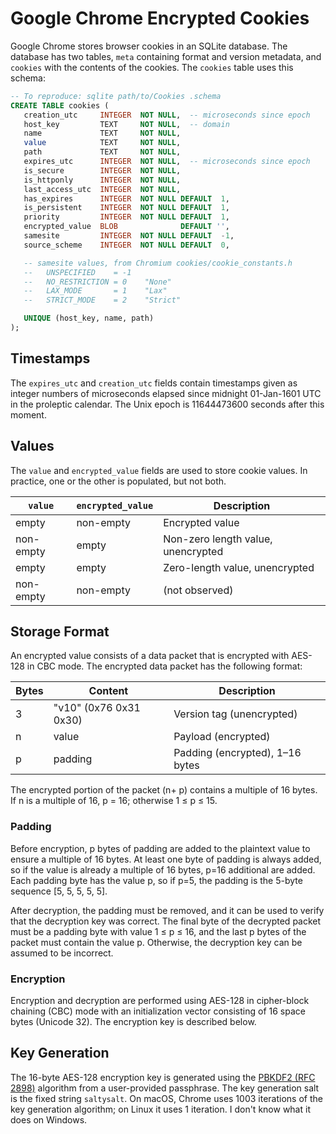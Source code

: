 # Google Chrome Encrypted Cookies

Google Chrome stores browser cookies in an SQLite database.  The database has two tables, `meta` containing format and version metadata, and `cookies` with the contents of the cookies. The `cookies` table uses this schema:

```sql
-- To reproduce: sqlite path/to/Cookies .schema
CREATE TABLE cookies (
   creation_utc     INTEGER  NOT NULL,  -- microseconds since epoch
   host_key         TEXT     NOT NULL,  -- domain
   name             TEXT     NOT NULL,
   value            TEXT     NOT NULL,
   path             TEXT     NOT NULL,
   expires_utc      INTEGER  NOT NULL,  -- microseconds since epoch
   is_secure        INTEGER  NOT NULL,
   is_httponly      INTEGER  NOT NULL,
   last_access_utc  INTEGER  NOT NULL,
   has_expires      INTEGER  NOT NULL DEFAULT  1,
   is_persistent    INTEGER  NOT NULL DEFAULT  1,
   priority         INTEGER  NOT NULL DEFAULT  1,
   encrypted_value  BLOB              DEFAULT '',
   samesite         INTEGER  NOT NULL DEFAULT  -1,
   source_scheme    INTEGER  NOT NULL DEFAULT  0,

   -- samesite values, from Chromium cookies/cookie_constants.h
   --   UNSPECIFIED    = -1
   --   NO_RESTRICTION = 0    "None"
   --   LAX_MODE       = 1    "Lax"
   --   STRICT_MODE    = 2    "Strict"

   UNIQUE (host_key, name, path)
);
```

## Timestamps

The `expires_utc` and `creation_utc` fields contain timestamps given as integer numbers of microseconds elapsed since midnight 01-Jan-1601 UTC in the proleptic calendar. The Unix epoch is 11644473600 seconds after this moment.

## Values

The `value` and `encrypted_value` fields are used to store cookie values. In practice, one or the other is populated, but not both.

| `value`   | `encrypted_value` | Description                        |
| --------- | ----------------- | ---------------------------------- |
| empty     | non-empty         | Encrypted value                    |
| non-empty | empty             | Non-zero length value, unencrypted |
| empty     | empty             | Zero-length value, unencrypted     |
| non-empty | non-empty         | (not observed)                     |

## Storage Format

An encrypted value consists of a data packet that is encrypted with AES-128 in CBC mode. The encrypted data packet has the following format:

| Bytes | Content                | Description                     |
| ----- | ---------------------- | ------------------------------- |
| 3     | "v10" (0x76 0x31 0x30) | Version tag (unencrypted)       |
| n     | value                  | Payload (encrypted)             |
| p     | padding                | Padding (encrypted), 1–16 bytes |

The encrypted portion of the packet (n+ p) contains a multiple of 16 bytes. If n is a multiple of 16, p = 16; otherwise 1 ≤ p ≤ 15.

### Padding

Before encryption, p bytes of padding are added to the plaintext value to ensure a multiple of 16 bytes. At least one byte of padding is always added, so if the value is already a multiple of 16 bytes, p=16 additional are added. Each padding byte has the value p, so if p=5, the padding is the 5-byte sequence [5, 5, 5, 5, 5].

After decryption, the padding must be removed, and it can be used to verify that the decryption key was correct. The final byte of the decrypted packet must be a padding byte with value 1 ≤ p ≤ 16, and the last p bytes of the packet must contain the value p. Otherwise, the decryption key can be assumed to be incorrect.

### Encryption

Encryption and decryption are performed using AES-128 in cipher-block chaining (CBC) mode with an initialization vector consisting of 16 space bytes (Unicode 32). The encryption key is described below.

## Key Generation

The 16-byte AES-128 encryption key is generated using the [PBKDF2 (RFC 2898)](https://tools.ietf.org/html/rfc2898) algorithm from a user-provided passphrase. The key generation salt is the fixed string `saltysalt`. On macOS, Chrome uses 1003 iterations of the key generation algorithm; on Linux it uses 1 iteration. I don't know what it does on Windows.
